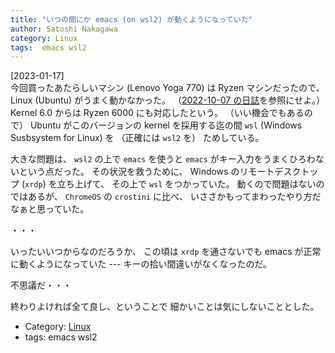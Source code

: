 ```yaml
---
title: "いつの間にか emacs (on wsl2) が動くようになっていた"
author: Satoshi Nakagawa
category: Linux
tags:  emacs wsl2
---
```


[2023-01-17]  
 今回買ったあたらしいマシン (Lenovo Yoga 770) は
Ryzen マシンだったので、
Linux (Ubuntu) がうまく動かなかった。
（[2022-10-07 の日誌](file:///home/satoshi/public_html/private/diary/2022-10-04-1.html)を参照にせよ。）
Kernel 6.0 からは Ryzen 6000 にも対応したという。
（いい機会でもあるので）
Ubuntu がこのバージョンの kernel を採用する迄の間
`wsl` (Windows Susbsystem for Linux) を
（正確には `wsl2` を）
ためしている。

 大きな問題は、
`wsl2` の上で `emacs` を使うと
`emacs` がキー入力をうまくひろわないという点だった。
その状況を救うために、
Windows のリモートデスクトップ (`xrdp`) を立ち上げて、
その上で `wsl` をつかっていた。
動くので問題はないのではあるが、
`ChromeOS` の `crostini` に比べ、
いささかもってまわったやり方だなぁと思っていた。

 ・・・

 いったいいつからなのだろうか、
この頃は `xrdp` を通さないでも emacs が正常に動くようになっていた
--- キーの拾い間違いがなくなったのだ。

 不思議だ・・・

 終わりよければ全て良し、ということで
細かいことは気にしないこととした。

- Category: [Linux](categories.html#Linux)
- tags:  emacs wsl2
